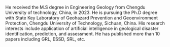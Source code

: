He received the M.S degree in Engineering Geology from Chengdu University of technology, China, in 2023. He is pursuing the Ph.D degree with State Key Laboratory of Geohazard Prevention and Geoenvironment Protection, Chengdu University of Technology, Sichuan, China. His research interests include application of artificial intelligence in geological disaster identification, prediction, and assessment. He has published more than 10 papers including GRL, ESSD, SRL, etc.
